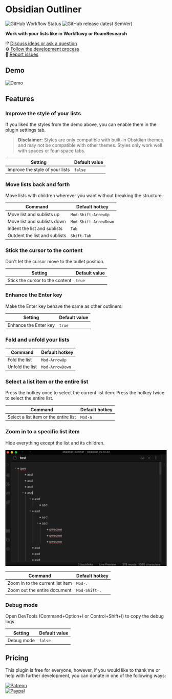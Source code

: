 # Obsidian Outliner

![GitHub Workflow Status](https://img.shields.io/github/workflow/status/vslinko/obsidian-outliner/Release?logo=github&style=for-the-badge)
![GitHub release (latest SemVer)](https://img.shields.io/github/v/release/vslinko/obsidian-outliner?style=for-the-badge&sort=semver)

**Work with your lists like in Workflowy or RoamResearch**

⁉️ [Discuss ideas or ask a question](https://github.com/vslinko/obsidian-outliner/discussions)<br>
⚙️ [Follow the development process](https://github.com/vslinko/obsidian-outliner/projects/1)<br>
🐛 [Report issues](https://github.com/vslinko/obsidian-outliner/issues)

## Demo

![Demo](https://raw.githubusercontent.com/vslinko/obsidian-outliner/main/demo.gif)

## Features

### Improve the style of your lists

If you liked the styles from the demo above, you can enable them in the plugin settings tab.

> **Disclaimer:** Styles are only compatible with built-in Obsidian themes and may not be compatible with other themes. Styles only work well with spaces or four-space tabs.

| Setting                         | Default value |
|---------------------------------|---------------|
| Improve the style of your lists | `false`       |

### Move lists back and forth

Move lists with children wherever you want without breaking the structure.

| Command                       | Default hotkey        |
|-------------------------------|-----------------------|
| Move list and sublists up     | `Mod-Shift-ArrowUp`   |
| Move list and sublists down   | `Mod-Shift-ArrowDown` |
| Indent the list and sublists  | `Tab`                 |
| Outdent the list and sublists | `Shift-Tab`           |

### Stick the cursor to the content

Don't let the cursor move to the bullet position.

| Setting                         | Default value |
|---------------------------------|---------------|
| Stick the cursor to the content | `true`        |

### Enhance the Enter key

Make the Enter key behave the same as other outliners.

| Setting               | Default value |
|-----------------------|---------------|
| Enhance the Enter key | `true`        |

### Fold and unfold your lists

| Command         | Default hotkey  |
|-----------------|-----------------|
| Fold the list   | `Mod-ArrowUp`   |
| Unfold the list | `Mod-ArrowDown` |

### Select a list item or the entire list

Press the hotkey once to select the current list item. Press the hotkey twice to select the entire list.

| Command                               | Default hotkey |
|---------------------------------------|----------------|
| Select a list item or the entire list | `Mod-a`        |

### Zoom in to a specific list item

Hide everything except the list and its children.

![Zoom Demo](https://raw.githubusercontent.com/vslinko/obsidian-outliner/main/demo2.gif)

| Command                          | Default hotkey |
|----------------------------------|----------------|
| Zoom in to the current list item | `Mod-.`        |
| Zoom out the entire document     | `Mod-Shift-.`  |

### Debug mode

Open DevTools (Command+Option+I or Control+Shift+I) to copy the debug logs.

| Setting    | Default value |
|------------|---------------|
| Debug mode | `false`       |

## Pricing

This plugin is free for everyone, however, if you would like to thank me
or help with further development, you can donate in one of the following ways:

[![Patreon](https://img.shields.io/badge/patreon-vslinko-orange?logo=patreon&style=social)](https://patreon.com/vslinko)<br>
[![Paypal](https://img.shields.io/badge/paypal-vslinko-orange?logo=paypal&style=social)](https://www.paypal.me/vslinko)
